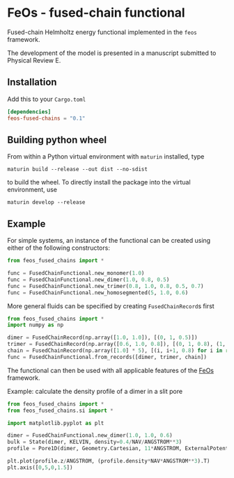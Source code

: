 # FeOs - fused-chain functional

Fused-chain Helmholtz energy functional implemented in the `feos` framework.

The development of the model is presented in a manuscript submitted to Physical Review E.

## Installation

Add this to your `Cargo.toml`

```toml
[dependencies]
feos-fused-chains = "0.1"
```

## Building python wheel

From within a Python virtual environment with `maturin` installed, type
```
maturin build --release --out dist --no-sdist
```
to build the wheel. To directly install the package into the virtual environment, use
```
maturin develop --release
```

## Example

For simple systems, an instance of the functional can be created using either of the following constructors:

```python
from feos_fused_chains import *

func = FusedChainFunctional.new_monomer(1.0)
func = FusedChainFunctional.new_dimer(1.0, 0.8, 0.5)
func = FusedChainFunctional.new_trimer(0.8, 1.0, 0.8, 0.5, 0.7)
func = FusedChainFunctional.new_homosegmented(5, 1.0, 0.6)
```
More general fluids can be specified by creating `FusedChainRecord`s first
```python
from feos_fused_chains import *
import numpy as np

dimer = FusedChainRecord(np.array([1.0, 1.0]), [(0, 1, 0.5)])
trimer = FusedChainRecord(np.array([0.6, 1.0, 0.8]), [(0, 1, 0.8), (1, 2, 0.9)])
chain = FusedChainRecord(np.array([1.0] * 5), [(i, i+1, 0.8) for i in range(4)])
func = FusedChainFunctional.from_records([dimer, trimer, chain])
```
The functional can then be used with all applicable features of the [FeOs](https://feos-org.github.io/feos/) framework.

Example: calculate the density profile of a dimer in a slit pore
```python
from feos_fused_chains import *
from feos_fused_chains.si import *

import matplotlib.pyplot as plt

dimer = FusedChainFunctional.new_dimer(1.0, 1.0, 0.6)
bulk = State(dimer, KELVIN, density=0.4/NAV/ANGSTROM**3)
profile = Pore1D(dimer, Geometry.Cartesian, 11*ANGSTROM, ExternalPotential.HardWall(1.0)).initialize(bulk).solve()

plt.plot(profile.z/ANGSTROM, (profile.density*NAV*ANGSTROM**3).T)
plt.axis([0,5,0,1.5])
```